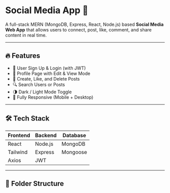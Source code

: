 # Social Media App 🚀

A full-stack MERN (MongoDB, Express, React, Node.js) based **Social Media Web App** that allows users to connect, post, like, comment, and share content in real time.

---

## 🔥 Features

- 📝 User Sign Up & Login (with JWT)
- 👤 Profile Page with Edit & View Mode
- 📸 Create, Like, and Delete Posts
- 🔍 Search Users or Posts
- 🌗 Dark / Light Mode Toggle
- 📱 Fully Responsive (Mobile + Desktop)

---

## 🛠️ Tech Stack

| Frontend | Backend | Database |
|----------|---------|----------|
| React    | Node.js | MongoDB  |
| Tailwind | Express | Mongoose |
| Axios    | JWT     |

---

## 📁 Folder Structure

